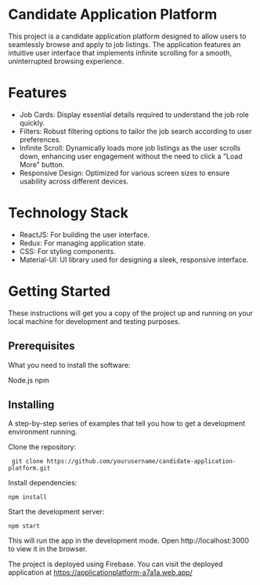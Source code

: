 # Candidate Application Platform
This project is a candidate application platform designed to allow users to seamlessly browse and apply to job listings. The application features an intuitive user interface that implements infinite scrolling for a smooth, uninterrupted browsing experience.

# Features
- Job Cards: Display essential details required to understand the job role quickly.
- Filters: Robust filtering options to tailor the job search according to user preferences.
- Infinite Scroll: Dynamically loads more job listings as the user scrolls down, enhancing user engagement without the need to click a "Load More" button.
- Responsive Design: Optimized for various screen sizes to ensure usability across different devices.

# Technology Stack
- ReactJS: For building the user interface.
- Redux: For managing application state.
- CSS: For styling components.
- Material-UI: UI library used for designing a sleek, responsive interface.

# Getting Started
These instructions will get you a copy of the project up and running on your local machine for development and testing purposes.

## Prerequisites
What you need to install the software:

Node.js
npm
## Installing
A step-by-step series of examples that tell you how to get a development environment running.

Clone the repository:
```
 git clone https://github.com/yourusername/candidate-application-platform.git 
```

Install dependencies:

```
npm install
```

Start the development server:

```
npm start
```


This will run the app in the development mode. Open http://localhost:3000 to view it in the browser.

The project is deployed using Firebase. You can visit the deployed application at https://applicationplatform-a7a1a.web.app/



